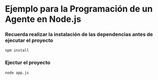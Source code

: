 # Ejemplo para la Programación de un Agente en Node.js


### Recuerda realizar la instalación de las dependencias antes de ejecutar el proyecto
```
npm install
```

### Ejectur el proyecto
```
node app.js
```